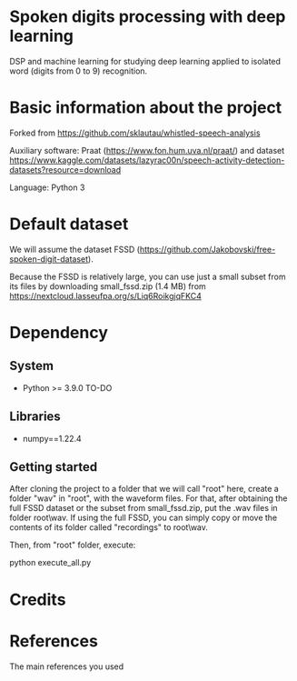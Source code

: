 # Spoken digits processing with deep learning

DSP and machine learning for studying deep learning applied to isolated word (digits from 0 to 9) recognition.

# Basic information about the project

Forked from https://github.com/sklautau/whistled-speech-analysis

Auxiliary software: Praat (https://www.fon.hum.uva.nl/praat/) and dataset https://www.kaggle.com/datasets/lazyrac00n/speech-activity-detection-datasets?resource=download

Language: Python 3

# Default dataset

We will assume the dataset FSSD (https://github.com/Jakobovski/free-spoken-digit-dataset).

Because the FSSD is relatively large, you can use just a small subset from its files by downloading small_fssd.zip (1.4 MB) from https://nextcloud.lasseufpa.org/s/Liq6RoikgjqFKC4

# Dependency

## System

* Python >= 3.9.0
TO-DO

## Libraries
* numpy==1.22.4

## Getting started

After cloning the project to a folder that we will call "root" here, create a folder "wav" in "root", with the waveform files. For that, after obtaining the full FSSD dataset or the subset from small_fssd.zip, put the .wav files in folder root\wav. If using the full FSSD, you can simply copy or move the contents of its folder called "recordings" to root\wav.

Then, from "root" folder, execute:

python execute_all.py

# Credits

# References

The main references you used
